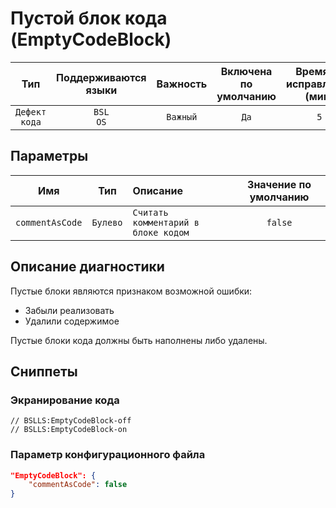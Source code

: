 # Пустой блок кода (EmptyCodeBlock)

 Тип | Поддерживаются<br>языки | Важность | Включена<br>по умолчанию | Время на<br>исправление (мин) | Тэги 
 :-: | :-: | :-: | :-: | :-: | :-: 
 `Дефект кода` | `BSL`<br>`OS` | `Важный` | `Да` | `5` | `badpractice`<br>`suspicious` 

## Параметры 

 Имя | Тип | Описание | Значение по умолчанию 
 :-: | :-: | :-- | :-: 
 `commentAsCode` | `Булево` | ```Считать комментарий в блоке кодом``` | ```false``` 

<!-- Блоки выше заполняются автоматически, не трогать -->
## Описание диагностики

Пустые блоки являются признаком возможной ошибки:

- Забыли реализовать
- Удалили содержимое

Пустые блоки кода должны быть наполнены либо удалены.

## Сниппеты

<!-- Блоки ниже заполняются автоматически, не трогать -->
### Экранирование кода

```bsl
// BSLLS:EmptyCodeBlock-off
// BSLLS:EmptyCodeBlock-on
```

### Параметр конфигурационного файла

```json
"EmptyCodeBlock": {
    "commentAsCode": false
}
```
